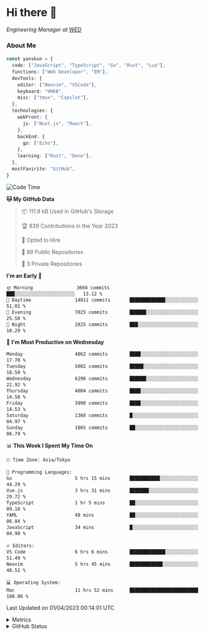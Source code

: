 # Hi there&nbsp;:wave:

<!-- ![Alt text](https://spotify-recently-played-readme.vercel.app/api?user=31kynbuubkiu3r4qh4hjuaglhfay) -->

_Engineering Manager at [WED](https://github.com/wedinc)_

### About Me

```ts
const yanskun = {
  code: ["JavaScript", "TypeScript", "Go", "Rust", "Lua"],
  functions: ["Web Developer", "EM"],
  devTools: {
    editor: ["Neovim", "VSCode"],
    keyboard: "HHKB",
    misc: ["tmux", "Copilot"],
  },
  technologies: {
    webFront: {
      js: ["Nuxt.js", "React"],
    },
    backEnd: {
      go: ["Echo"],
    },
    learning: ["Rust", "Deno"],
  },
  mostFavirite: "GitHub",
}
```

<!--START_SECTION:waka-->
![Code Time](http://img.shields.io/badge/Code%20Time-241%20hrs%2024%20mins-blue)

**🐱 My GitHub Data** 

> 📦 111.8 kB Used in GitHub's Storage 
 > 
> 🏆 839 Contributions in the Year 2023
 > 
> 💼 Opted to Hire
 > 
> 📜 89 Public Repositories 
 > 
> 🔑 3 Private Repositories 
 > 
**I'm an Early 🐤** 

```text
🌞 Morning                3604 commits        ███░░░░░░░░░░░░░░░░░░░░░░   13.12 % 
🌆 Daytime                14011 commits       █████████████░░░░░░░░░░░░   51.01 % 
🌃 Evening                7025 commits        ██████░░░░░░░░░░░░░░░░░░░   25.58 % 
🌙 Night                  2825 commits        ███░░░░░░░░░░░░░░░░░░░░░░   10.29 % 
```
📅 **I'm Most Productive on Wednesday** 

```text
Monday                   4862 commits        ████░░░░░░░░░░░░░░░░░░░░░   17.70 % 
Tuesday                  5082 commits        █████░░░░░░░░░░░░░░░░░░░░   18.50 % 
Wednesday                6296 commits        ██████░░░░░░░░░░░░░░░░░░░   22.92 % 
Thursday                 4004 commits        ████░░░░░░░░░░░░░░░░░░░░░   14.58 % 
Friday                   3990 commits        ████░░░░░░░░░░░░░░░░░░░░░   14.53 % 
Saturday                 1366 commits        █░░░░░░░░░░░░░░░░░░░░░░░░   04.97 % 
Sunday                   1865 commits        ██░░░░░░░░░░░░░░░░░░░░░░░   06.79 % 
```


📊 **This Week I Spent My Time On** 

```text
🕑︎ Time Zone: Asia/Tokyo

💬 Programming Languages: 
Go                       5 hrs 15 mins       ███████████░░░░░░░░░░░░░░   44.29 % 
Vue.js                   3 hrs 31 mins       ███████░░░░░░░░░░░░░░░░░░   29.72 % 
TypeScript               1 hr 5 mins         ██░░░░░░░░░░░░░░░░░░░░░░░   09.18 % 
YAML                     48 mins             ██░░░░░░░░░░░░░░░░░░░░░░░   06.84 % 
JavaScript               34 mins             █░░░░░░░░░░░░░░░░░░░░░░░░   04.90 % 

🔥 Editors: 
VS Code                  6 hrs 6 mins        █████████████░░░░░░░░░░░░   51.49 % 
Neovim                   5 hrs 45 mins       ████████████░░░░░░░░░░░░░   48.51 % 

💻 Operating System: 
Mac                      11 hrs 52 mins      █████████████████████████   100.00 % 
```


 Last Updated on 01/04/2023 00:14:01 UTC
<!--END_SECTION:waka-->

<details>
  <summary>Metrics</summary>
  <img src="https://github.com/yanskun/yanskun/blob/main/github-metrics.svg" alt="Metrics">
</details>

<details>
  <summary>GitHub Status</summary>
  <picture>
    <source media="(prefers-color-scheme: dark)" srcset="https://raw.githubusercontent.com/yanskun/yanskun/master/profile-summary-card-output/nord_dark/0-profile-details.svg">
   <img src="https://raw.githubusercontent.com/yanskun/yanskun/master/profile-summary-card-output/default/0-profile-details.svg">
  </picture>
  <br>
  <picture>
    <source media="(prefers-color-scheme: dark)" srcset="https://raw.githubusercontent.com/yanskun/yanskun/master/profile-summary-card-output/nord_dark/1-repos-per-language.svg">
   <img src="https://raw.githubusercontent.com/yanskun/yanskun/master/profile-summary-card-output/default/1-repos-per-language.svg">
  </picture>
  <picture>
    <source media="(prefers-color-scheme: dark)" srcset="https://raw.githubusercontent.com/yanskun/yanskun/master/profile-summary-card-output/nord_dark/2-most-commit-language.svg">
   <img src="https://raw.githubusercontent.com/yanskun/yanskun/master/profile-summary-card-output/default/2-most-commit-language.svg">
  </picture>
  <br>
  <picture>
    <source media="(prefers-color-scheme: dark)" srcset="https://raw.githubusercontent.com/yanskun/yanskun/master/profile-summary-card-output/nord_dark/3-stats.svg">
   <img src="https://raw.githubusercontent.com/yanskun/yanskun/master/profile-summary-card-output/default/3-stats.svg">
  </picture>
  <picture>
    <source media="(prefers-color-scheme: dark)" srcset="https://raw.githubusercontent.com/yanskun/yanskun/master/profile-summary-card-output/nord_dark/4-productive-time.svg">
   <img src="https://raw.githubusercontent.com/yanskun/yanskun/master/profile-summary-card-output/default/4-productive-time.svg">
  </picture>
</details>
